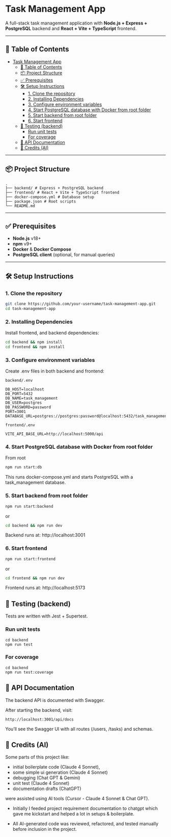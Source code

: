 # Task Management App

A full-stack task management application with **Node.js + Express + PostgreSQL** backend and **React + Vite + TypeScript** frontend.

---

## 📑 Table of Contents

- [Task Management App](#task-management-app)
  - [📑 Table of Contents](#-table-of-contents)
  - [📦 Project Structure](#-project-structure)
  - [✅ Prerequisites](#-prerequisites)
  - [🛠️ Setup Instructions](#️-setup-instructions)
    - [1. Clone the repository](#1-clone-the-repository)
    - [2. Installing Dependencies](#2-installing-dependencies)
    - [3. Configure environment variables](#3-configure-environment-variables)
    - [4. Start PostgreSQL database with Docker from root folder](#4-start-postgresql-database-with-docker-from-root-folder)
    - [5. Start backend from root folder](#5-start-backend-from-root-folder)
    - [6. Start frontend](#6-start-frontend)
  - [🧪 Testing (backend)](#-testing-backend)
    - [Run unit tests](#run-unit-tests)
    - [For coverage](#for-coverage)
  - [📖 API Documentation](#-api-documentation)
  - [🙌 Credits (AI)](#-credits-ai)

---

## 📦 Project Structure

```
.
├── backend/ # Express + PostgreSQL backend
├── frontend/ # React + Vite + TypeScript frontend
├── docker-compose.yml # Database setup
├── package.json # Root scripts
└── README.md
```

---

## ✅ Prerequisites

- **Node.js** v18+
- **npm** v9+
- **Docker** & **Docker Compose**
- **PostgreSQL client** (optional, for manual queries)

---

## 🛠️ Setup Instructions

### 1. Clone the repository

```bash
git clone https://github.com/your-username/task-management-app.git
cd task-management-app
```

### 2. Installing Dependencies

Install frontend, and backend dependencies:

```bash
cd backend && npm install
cd frontend && npm install
```

### 3. Configure environment variables

Create .env files in both backend and frontend:

`backend/.env`

```
DB_HOST=localhost
DB_PORT=5432
DB_NAME=task_management
DB_USER=postgres
DB_PASSWORD=password
PORT=3001
DATABASE_URL=postgres://postgres:password@localhost:5432/task_management
```

`frontend/.env`

```
VITE_API_BASE_URL=http://localhost:5000/api
```

### 4. Start PostgreSQL database with Docker from root folder

From root

```bash
npm run start:db
```

This runs docker-compose.yml and starts PostgreSQL with a task_management database.

### 5. Start backend from root folder

```bash
npm run start:backend
```

or

```bash
cd backend && npm run dev
```

Backend runs at: http://localhost:3001

### 6. Start frontend

```bash
npm run start:frontend
```

or

```bash
cd frontend && npm run dev
```

Frontend runs at: http://localhost:5173

## 🧪 Testing (backend)

Tests are written with Jest + Supertest.

### Run unit tests

```
cd backend
npm run test
```

### For coverage

```
cd backend
npm run test:coverage
```

## 📖 API Documentation

The backend API is documented with Swagger.

After starting the backend, visit:

`http://localhost:3001/api/docs`

You’ll see the Swagger UI with all routes (/users, /tasks) and schemas.

## 🙌 Credits (AI)

Some parts of this project like:

- initial boilerplate code (Claude 4 Sonnet),
- some simple ui generation (Claude 4 Sonnet)
- debugging (Chat GPT & Gemini)
- unit test (Claude 4 Sonnet)
- documentation drafts (ChatGPT)

were assisted using AI tools (Cursor - Claude 4 Sonnet & Chat GPT).

- Initially I feeded project requirement documentation to chatgpt which gave me kickstart and helped a lot in setups & boilerplate.

- All AI-generated code was reviewed, refactored, and tested manually before inclusion in the project.
